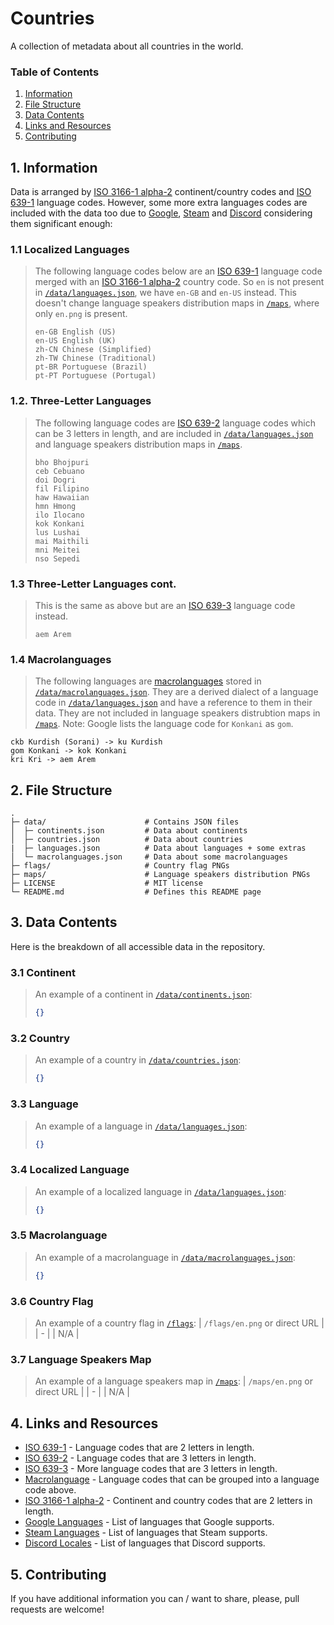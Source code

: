 # Countries
A collection of metadata about all countries in the world.

### Table of Contents
1. [Information](#1-information)
3. [File Structure](#2-file-structure)
4. [Data Contents](#3-data-contents)
5. [Links and Resources](#4-links-and-resources)
6. [Contributing](#5-contributing)

## 1. Information
Data is arranged by [ISO 3166-1 alpha-2][ISO 3166-1 alpha-2] continent/country codes and [ISO 639-1][ISO 639-1] language codes. However, some more extra languages codes are included with the data too due to [Google][Google Languages], [Steam][Steam Languages] and [Discord][Discord Locales] considering them significant enough:

### 1.1 Localized Languages
> The following language codes below are an [ISO 639-1][ISO 639-1] language code merged with an [ISO 3166-1 alpha-2][ISO 3166-1 alpha-2] country code. So `en` is not present in [`/data/languages.json`](/data/languages.json), we have `en-GB` and `en-US` instead. This doesn't change language speakers distribution maps in [`/maps`](/maps), where only `en.png` is present.
> ```
> en-GB English (US)
> en-US English (UK)
> zh-CN Chinese (Simplified)
> zh-TW Chinese (Traditional)
> pt-BR Portuguese (Brazil)
> pt-PT Portuguese (Portugal)
> ```

### 1.2. Three-Letter Languages
> The following language codes are [ISO 639-2][ISO 639-2] language codes which can be 3 letters in length, and are included in [`/data/languages.json`](/data/languages.json) and language speakers distribution maps in [`/maps`](/maps).
> ```
> bho Bhojpuri
> ceb Cebuano
> doi Dogri
> fil Filipino
> haw Hawaiian
> hmn Hmong
> ilo Ilocano
> kok Konkani
> lus Lushai
> mai Maithili
> mni Meitei
> nso Sepedi
> ```

### 1.3 Three-Letter Languages cont.
> This is the same as above but are an [ISO 639-3][ISO 639-3] language code instead.
> ```
> aem Arem
> ```

### 1.4 Macrolanguages
> The following languages are [macrolanguages][Macrolanguage] stored in [`/data/macrolanguages.json`](/data/macrolanguages.json). They are a derived dialect of a language code in [`/data/languages.json`](/data/languages.json) and have a reference to them in their data. They are not included in language speakers distrubtion maps in [`/maps`](/maps). Note: Google lists the language code for `Konkani` as `gom`.
```
ckb Kurdish (Sorani) -> ku Kurdish 
gom Konkani -> kok Konkani 
kri Kri -> aem Arem
```

## 2. File Structure
```
.
├─ data/                      # Contains JSON files
│  ├─ continents.json         # Data about continents
│  ├─ countries.json          # Data about countries
|  ├─ languages.json          # Data about languages + some extras
│  └─ macrolanguages.json     # Data about some macrolanguages
├─ flags/                     # Country flag PNGs
├─ maps/                      # Language speakers distribution PNGs
├─ LICENSE                    # MIT license
└─ README.md                  # Defines this README page
```

## 3. Data Contents
Here is the breakdown of all accessible data in the repository.

### 3.1 Continent
> An example of a continent in [`/data/continents.json`](/data/continents.json):
> ```json
> {}
> ```

### 3.2 Country
> An example of a country in [`/data/countries.json`](/data/countries.json):
> ```json
> {}
> ```

### 3.3 Language
> An example of a language in [`/data/languages.json`](/data/languages.json):
> ```json
> {}
> ```

### 3.4 Localized Language
> An example of a localized language in [`/data/languages.json`](/data/languages.json):
> ```json
> {}
> ```

### 3.5 Macrolanguage 
> An example of a macrolanguage in [`/data/macrolanguages.json`](/data/macrolanguages.json):
> ```json
> {}
> ```

### 3.6 Country Flag
> An example of a country flag in [`/flags`](/flags):
> | `/flags/en.png` or direct URL |
> | - |
> | N/A |

### 3.7 Language Speakers Map
> An example of a language speakers map in [`/maps`](/maps):
> | `/maps/en.png` or direct URL |
> | - |
> | N/A |

## 4. Links and Resources
- [ISO 639-1] - Language codes that are 2 letters in length.
- [ISO 639-2] - Language codes that are 3 letters in length.
- [ISO 639-3] - More language codes that are 3 letters in length.
- [Macrolanguage] - Language codes that can be grouped into a language code above.
- [ISO 3166-1 alpha-2] - Continent and country codes that are 2 letters in length.
- [Google Languages] - List of languages that Google supports.
- [Steam Languages] - List of languages that Steam supports.
- [Discord Locales] - List of languages that Discord supports.

## 5. Contributing
If you have additional information you can / want to share, please, pull requests are welcome!

<!-- Reference Links -->
[ISO 639-1]: https://en.wikipedia.org/wiki/List_of_ISO_639-1_codes
[ISO 639-2]: https://www.loc.gov/standards/iso639-2/php/code_list.php
[ISO 639-3]: https://en.wikipedia.org/wiki/List_of_ISO_639-3_codes
[Macrolanguage]: https://en.wikipedia.org/wiki/ISO_639_macrolanguage
[ISO 3166-1 alpha-2]: https://en.wikipedia.org/wiki/ISO_3166-1_alpha-2
[Google Languages]: https://cloud.google.com/translate/docs/languages
[Steam Languages]: https://partner.steamgames.com/doc/store/localization/languages
[Discord Locales]: https://discord.com/developers/docs/reference#locales
